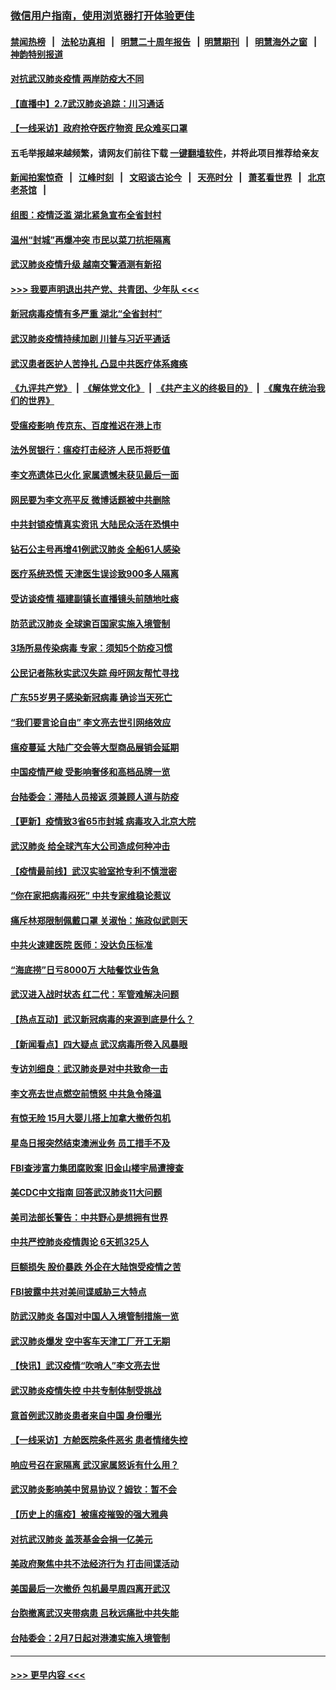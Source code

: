 ### [微信用户指南，使用浏览器打开体验更佳](https://github.com/gfw-breaker/banned-news1/blob/master/indexes/wechat-guide.md?t=0)
#### [禁闻热榜](热点新闻.md?t=0)  &nbsp;&nbsp;|&nbsp;&nbsp; [法轮功真相](https://github.com/gfw-breaker/truth/blob/master/README.md?t=0) &nbsp;&nbsp;|&nbsp;&nbsp; [明慧二十周年报告](https://github.com/gfw-breaker/mh-reports/blob/master/README.md?t=0) &nbsp;&nbsp;|&nbsp;&nbsp;[明慧期刊](https://github.com/gfw-breaker/mh-qikan) &nbsp;&nbsp;|&nbsp;&nbsp; [明慧海外之窗](https://github.com/gfw-breaker/mh-news/blob/master/README.md?t=0) &nbsp;&nbsp;|&nbsp;&nbsp; [神韵特别报道](https://github.com/gfw-breaker/mh-news/blob/master/shenyun.md?t=0)
#### [对抗武汉肺炎疫情 两岸防疫大不同](../pages/nsc413/n11846318.md?t=02072244) 
#### [【直播中】2.7武汉肺炎追踪：川习通话](../pages/nsc413/n11851802.md?t=02072244) 
#### [【一线采访】政府抢夺医疗物资 民众难买口罩](../pages/nsc413/n11851017.md?t=02072244) 
#### 五毛举报越来越频繁，请网友们前往下载 [一键翻墙软件](https://github.com/gfw-breaker/ssr-accounts)，并将此项目推荐给亲友
#### [新闻拍案惊奇](https://github.com/gfw-breaker/banned-news1/blob/master/pages/link4.md) &nbsp;&nbsp;|&nbsp;&nbsp; [江峰时刻](https://github.com/gfw-breaker/banned-news1/blob/master/pages/link4.md) &nbsp;&nbsp;|&nbsp;&nbsp; [文昭谈古论今](https://github.com/gfw-breaker/banned-news1/blob/master/pages/link4.md) &nbsp;&nbsp;|&nbsp;&nbsp; [天亮时分](https://github.com/gfw-breaker/banned-news1/blob/master/pages/link4.md) &nbsp;&nbsp;|&nbsp;&nbsp; [萧茗看世界](https://github.com/gfw-breaker/banned-news1/blob/master/pages/link4.md) &nbsp;&nbsp;|&nbsp;&nbsp; [北京老茶馆](https://github.com/gfw-breaker/banned-news1/blob/master/pages/link4.md) &nbsp;&nbsp;|&nbsp;&nbsp; 
#### [组图：疫情泛滥 湖北紧急宣布全省封村](../pages/nsc413/n11851563.md?t=02072244) 
#### [温州“封城”再爆冲突 市民以菜刀抗拒隔离](../pages/nsc413/n11851538.md?t=02072244) 
#### [武汉肺炎疫情升级 越南交警酒测有新招](../pages/nsc413/n11851632.md?t=02072244) 
#### [>>> 我要声明退出共产党、共青团、少年队 <<<](https://github.com/begood0513/goodnews/blob/master/quit/letter.md) 
#### [新冠病毒疫情有多严重 湖北“全省封村”](../pages/nsc413/n11851296.md?t=02072244) 
#### [武汉肺炎疫情持续加剧 川普与习近平通话](../pages/nsc413/n11851613.md?t=02072244) 
#### [武汉患者医护人苦挣扎 凸显中共医疗体系瘫痪](../pages/nsc413/n11850083.md?t=02072244) 
#### [《九评共产党》](https://github.com/begood0513/9ping.md/blob/master/README.md) &nbsp;|&nbsp; [《解体党文化》](../../../../jtdwh.md/blob/master/README.md)  &nbsp;|&nbsp; [《共产主义的终极目的》](../../../../gczydzjmd.md/blob/master/README.md) &nbsp;|&nbsp; [《魔鬼在统治我们的世界》](../../../../mgztzwmdsj.md/blob/master/README.md) 
#### [受瘟疫影响 传京东、百度推迟在港上市](../pages/nsc413/n11851409.md?t=02072244) 
#### [法外贸银行：瘟疫打击经济 人民币将贬值](../pages/nsc413/n11850538.md?t=02072244) 
#### [李文亮遗体已火化 家属遗憾未获见最后一面](../pages/nsc413/n11851128.md?t=02072244) 
#### [网民要为李文亮平反 微博话题被中共删除](../pages/nsc413/n11851177.md?t=02072244) 
#### [中共封锁疫情真实资讯 大陆民众活在恐惧中](../pages/nsc413/n11850699.md?t=02072244) 
#### [钻石公主号再增41例武汉肺炎 全船61人感染](../pages/nsc413/n11850401.md?t=02072244) 
#### [医疗系统恐慌 天津医生误诊致900多人隔离](../pages/nsc413/n11850609.md?t=02072244) 
#### [受访谈疫情 福建副镇长直播镜头前随地吐痰](../pages/nsc413/n11850758.md?t=02072244) 
#### [防范武汉肺炎 全球逾百国家实施入境管制](../pages/nsc413/n11850557.md?t=02072244) 
#### [3场所易传染病毒 专家：须知5个防疫习惯](../pages/nsc413/n11849662.md?t=02072244) 
#### [公民记者陈秋实武汉失踪 母吁网友帮忙寻找](../pages/nsc413/n11850638.md?t=02072244) 
#### [广东55岁男子感染新冠病毒 确诊当天死亡](../pages/nsc413/n11850590.md?t=02072244) 
#### [“我们要言论自由” 李文亮去世引网络效应](../pages/nsc413/n11850484.md?t=02072244) 
#### [瘟疫蔓延 大陆广交会等大型商品展销会延期](../pages/nsc413/n11850521.md?t=02072244) 
#### [中国疫情严峻 受影响奢侈和高档品牌一览](../pages/nsc413/n11850319.md?t=02072244) 
#### [台陆委会：滞陆人员接返 须兼顾人道与防疫](../pages/nsc413/n11850414.md?t=02072244) 
#### [【更新】疫情致3省65市封城 病毒攻入北京大院](../pages/nsc413/n11801312.md?t=02072244) 
#### [武汉肺炎 给全球汽车大公司造成何种冲击](../pages/nsc413/n11850056.md?t=02072244) 
#### [【疫情最前线】武汉实验室抢专利不慎泄密](../pages/nsc413/n11850310.md?t=02072244) 
#### [“你在家把病毒闷死” 中共专家维稳论惹议](../pages/nsc413/n11850048.md?t=02072244) 
#### [痛斥林郑限制佩戴口罩 关淑怡：施政似武则天](../pages/nsc413/n11849645.md?t=02072244) 
#### [中共火速建医院 医师：没达负压标准](../pages/nsc413/n11848938.md?t=02072244) 
#### [“海底捞”日亏8000万 大陆餐饮业告急](../pages/nsc413/n11850010.md?t=02072244) 
#### [武汉进入战时状态 红二代：军管难解决问题](../pages/nsc413/n11849976.md?t=02072244) 
#### [【热点互动】武汉新冠病毒的来源到底是什么？](../pages/nsc413/n11849749.md?t=02072244) 
#### [【新闻看点】四大疑点 武汉病毒所卷入风暴眼](../pages/nsc413/n11849608.md?t=02072244) 
#### [专访刘细良：武汉肺炎是对中共致命一击](../pages/nsc413/n11849934.md?t=02072244) 
#### [李文亮去世点燃空前愤怒 中共急令降温](../pages/nsc413/n11849864.md?t=02072244) 
#### [有惊无险 15月大婴儿搭上加拿大撤侨包机](../pages/nsc413/n11849698.md?t=02072244) 
#### [星岛日报突然结束澳洲业务 员工措手不及](../pages/nsc413/n11849722.md?t=02072244) 
#### [FBI查涉富力集团腐败案 旧金山楼宇局遭搜查](../pages/nsc413/n11848419.md?t=02072244) 
#### [美CDC中文指南 回答武汉肺炎11大问题](../pages/nsc413/n11849703.md?t=02072244) 
#### [美司法部长警告：中共野心是想拥有世界](../pages/nsc413/n11849769.md?t=02072244) 
#### [中共严控肺炎疫情舆论 6天抓325人](../pages/nsc413/n11849529.md?t=02072244) 
#### [巨额损失 股价暴跌 外企在大陆饱受疫情之苦](../pages/nsc413/n11849651.md?t=02072244) 
#### [FBI披露中共对美间谍威胁三大特点](../pages/nsc413/n11849700.md?t=02072244) 
#### [防武汉肺炎 各国对中国人入境管制措施一览](../pages/nsc413/n11838726.md?t=02072244) 
#### [武汉肺炎爆发 空中客车天津工厂开工无期](../pages/nsc413/n11849634.md?t=02072244) 
#### [【快讯】武汉疫情“吹哨人”李文亮去世](../pages/nsc413/n11849459.md?t=02072244) 
#### [武汉肺炎疫情失控 中共专制体制受挑战](../pages/nsc413/n11849457.md?t=02072244) 
#### [意首例武汉肺炎患者来自中国 身份曝光](../pages/nsc413/n11849454.md?t=02072244) 
#### [【一线采访】方舱医院条件恶劣 患者情绪失控](../pages/nsc413/n11848910.md?t=02072244) 
#### [响应号召在家隔离 武汉家属怒诉有什么用？](../pages/nsc413/n11849412.md?t=02072244) 
#### [武汉肺炎影响美中贸易协议？姆钦：暂不会](../pages/nsc413/n11849497.md?t=02072244) 
#### [【历史上的瘟疫】被瘟疫摧毁的强大雅典](../pages/nsc413/n11849036.md?t=02072244) 
#### [对抗武汉肺炎 盖茨基金会捐一亿美元](../pages/nsc413/n11848953.md?t=02072244) 
#### [美政府聚焦中共不法经济行为 打击间谍活动](../pages/nsc413/n11849322.md?t=02072244) 
#### [美国最后一次撤侨 包机最早周四离开武汉](../pages/nsc413/n11849395.md?t=02072244) 
#### [台胞撤离武汉夹带病患 吕秋远痛批中共失能](../pages/nsc413/n11849153.md?t=02072244) 
#### [台陆委会：2月7日起对港澳实施入境管制](../pages/nsc413/n11848681.md?t=02072244) 

----
#### [ >>> 更早内容 <<< ](../indexes/nsc413-earlier.md)
